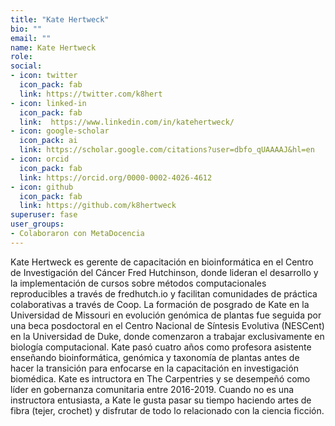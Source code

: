 ```yaml
---
title: "Kate Hertweck"
bio: ""
email: ""
name: Kate Hertweck
role:
social:
- icon: twitter
  icon_pack: fab
  link: https://twitter.com/k8hert
- icon: linked-in
  icon_pack: fab
  link:  https://www.linkedin.com/in/katehertweck/
- icon: google-scholar
  icon_pack: ai
  link: https://scholar.google.com/citations?user=dbfo_qUAAAAJ&hl=en
- icon: orcid
  icon_pack: fab
  link: https://orcid.org/0000-0002-4026-4612
- icon: github
  icon_pack: fab
  link: https://github.com/k8hertweck
superuser: fase
user_groups:
- Colaboraron con MetaDocencia
---
```


Kate Hertweck es gerente de capacitación en bioinformática en el Centro de Investigación del Cáncer Fred Hutchinson, donde lideran el desarrollo y la  implementación de cursos sobre métodos computacionales reproducibles a través de fredhutch.io y facilitan comunidades de práctica colaborativas a través de Coop. La formación de posgrado de Kate en la Universidad de Missouri en evolución genómica de plantas fue seguida por una beca posdoctoral en el Centro Nacional de Síntesis Evolutiva (NESCent) en la Universidad de Duke, donde comenzaron a trabajar exclusivamente en biología computacional. Kate pasó cuatro años como profesora asistente enseñando bioinformática, genómica y taxonomía de plantas antes de hacer la transición para enfocarse en la capacitación en investigación biomédica. Kate es intructora en The Carpentries y se desempeñó como líder en gobernanza comunitaria entre 2016-2019. Cuando no es una instructora entusiasta, a Kate le gusta pasar su tiempo haciendo artes de fibra (tejer, crochet) y disfrutar de todo lo relacionado con la ciencia ficción.

